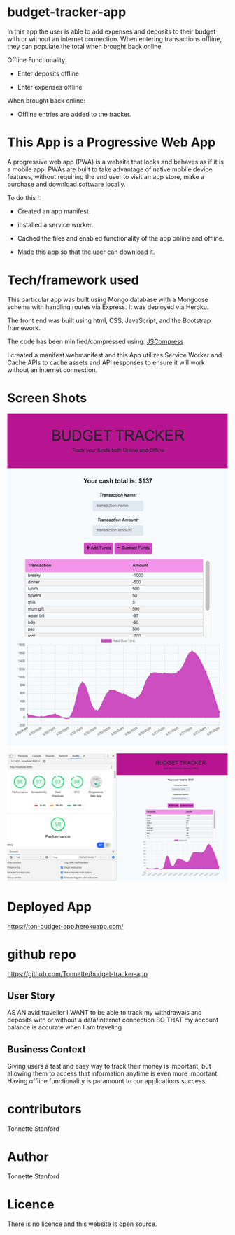 # budget-tracker-app

In this app the user is able to add expenses and deposits to their budget with or without an internet connection. When entering transactions offline, they can populate the total when brought back online.

Offline Functionality:

  * Enter deposits offline

  * Enter expenses offline

When brought back online:

  * Offline entries are added to the tracker.


  # This App is a Progressive Web App
A progressive web app (PWA) is a website that looks and behaves as if it is a mobile app. PWAs are built to take advantage of native mobile device features, without requiring the end user to visit an app store, make a purchase and download software locally. 

To do this I:

  * Created an app manifest.

  * installed a service worker.

  * Cached the files and enabled functionality of the app online and offline.

  * Made this app so that the user can download it.


  # Tech/framework used
This particular app was built using Mongo database with a Mongoose schema with handling routes via Express. It was deployed via Heroku.

The front end was built using html, CSS, JavaScript, and the Bootstrap framework.

The code has been minified/compressed using:
[JSCompress](https://jscompress.com/)

I created a manifest.webmanifest and this App utilizes Service Worker and Cache APIs to cache assets and API responses to ensure it will work without an internet connection.


# Screen Shots
![ScreenShot](https://github.com/Tonnette/budget-tracker-app/blob/master/screenshots/Budget.png)

![ScreenShot](https://github.com/Tonnette/budget-tracker-app/blob/master/screenshots/PWA.png)

# Deployed App
https://ton-budget-app.herokuapp.com/

# github repo
https://github.com/Tonnette/budget-tracker-app

## User Story
AS AN avid traveller
I WANT to be able to track my withdrawals and deposits with or without a data/internet connection
SO THAT my account balance is accurate when I am traveling 

## Business Context

Giving users a fast and easy way to track their money is important, but allowing them to access that information anytime is even more important. Having offline functionality is paramount to our applications success.

# contributors
Tonnette Stanford

# Author
Tonnette Stanford

# Licence
There is no licence and this website is open source.